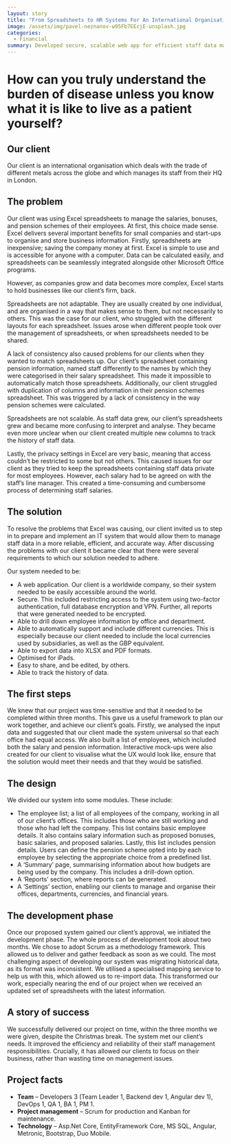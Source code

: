 ```yaml
---
layout: story
title: "From Spreadsheets to HR Systems For An International Organisation"
image: /assets/img/pavel-neznanov-w95Fb7EEcjE-unsplash.jpg
categories:
  - Financial
summary: Developed secure, scalable web app for efficient staff data management.
---
```


# How can you truly understand the burden of disease unless you know what it is like to live as a patient yourself?

## Our client
Our client is an international organisation which deals with the trade of different metals across the globe and which manages its staff from their HQ in London.  

## The problem
Our client was using Excel spreadsheets to manage the salaries, bonuses, and pension schemes of their employees. At first, this choice made sense. Excel delivers several important benefits for small companies and start-ups to organise and store business information. Firstly, spreadsheets are inexpensive; saving the company money at first. Excel is simple to use and is accessible for anyone with a computer. Data can be calculated easily, and spreadsheets can be seamlessly integrated alongside other Microsoft Office programs. 

However, as companies grow and data becomes more complex, Excel starts to hold businesses like our client’s firm, back.

Spreadsheets are not adaptable. They are usually created by one individual, and are organised in a way that makes sense to them, but not necessarily to others. This was the case for our client, who struggled with the different layouts for each spreadsheet. Issues arose when different people took over the management of spreadsheets, or when spreadsheets needed to be shared.

A lack of consistency also caused problems for our clients when they wanted to match spreadsheets up. Our client’s spreadsheet containing pension information, named staff differently to the names by which they were categorised in their salary spreadsheet. This made it impossible to automatically match those spreadsheets. Additionally, our client struggled with duplication of columns and information in their pension schemes spreadsheet. This was triggered by a lack of consistency in the way pension schemes were calculated. 

Spreadsheets are not scalable. As staff data grew, our client’s spreadsheets grew and became more confusing to interpret and analyse. They became even more unclear when our client created multiple new columns to track the history of staff data.

Lastly, the privacy settings in Excel are very basic, meaning that access couldn’t be restricted to some but not others. This caused issues for our client as they tried to keep the spreadsheets containing staff data private for most employees. However, each salary had to be agreed on with the staff’s line manager. This created a time-consuming and cumbersome process of determining staff salaries. 


## The solution
To resolve the problems that Excel was causing, our client invited us to step in to prepare and implement an IT system that would allow them to manage staff data in a more reliable, efficient, and accurate way. After discussing the problems with our client it became clear that there were several requirements to which our solution needed to adhere. 

Our system needed to be:

- A web application. Our client is a worldwide company, so their system needed to be easily accessible around the world.
- Secure. This included restricting access to the system using two-factor authentication, full database encryption and VPN. Further, all reports that were generated needed to be encrypted.
- Able to drill down employee information by office and department.
- Able to automatically support and include different currencies. This is especially because our client needed to include the local currencies used by subsidiaries, as well as the GBP equivalent. 
- Able to export data into XLSX and PDF formats.
- Optimised for iPads.
- Easy to share, and be edited, by others.
- Able to track the history of data.

## The first steps
We knew that our project was time-sensitive and that it needed to be completed within three months. This gave us a useful framework to plan our work together, and achieve our client’s goals. Firstly, we analysed the input data and suggested that our client made the system universal so that each office had equal access. We also built a list of employees, which included both the salary and pension information. Interactive mock-ups were also created for our client to visualise what the UX would look like, ensure that the solution would meet their needs and that they would be satisfied.

## The design
We divided our system into some modules. These include:

- The employee list; a list of all employees of the company, working in all of our client’s offices. This includes those who are still working and those who had left the company.
This list contains basic employee details. It also contains salary information such as proposed bonuses, basic salaries, and proposed salaries. Lastly, this list includes pension details. Users can define the pension scheme opted into by each employee by selecting the appropriate choice from a predefined list.
- A ‘Summary’ page, summarising information about how budgets are being used by the company. This includes a drill-down option.
- A ‘Reports’ section, where reports can be generated. 
- A ‘Settings’ section, enabling our clients to manage and organise their offices, departments, currencies, and financial years.

## The development phase
Once our proposed system gained our client’s approval, we initiated the development phase. The whole process of development took about two months. We chose to adopt Scrum as a methodology framework. This allowed us to deliver and gather feedback as soon as we could. The most challenging aspect of developing our system was migrating historical data, as its format was inconsistent. We utilised a specialised mapping service to help us with this, which allowed us to re-import data. This transformed our work, especially nearing the end of our project when we received an updated set of spreadsheets with the latest information.

## A story of success
We successfully delivered our project on time, within the three months we were given, despite the Christmas break. The system met our client’s needs. It improved the efficiency and reliability of their staff management responsibilities. Crucially, it has allowed our clients to focus on their business, rather than wasting time on management issues.

## Project facts
- **Team** – Developers 3 (Team Leader 1, Backend dev 1, Angular dev 1), DevOps 1, QA 1, BA 1, PM 1.
- **Project management** – Scrum for production and Kanban for maintenance.
- **Technology** – Asp.Net Core, EntityFramework Core, MS SQL, Angular, Metronic, Bootstrap, Duo Mobile.
